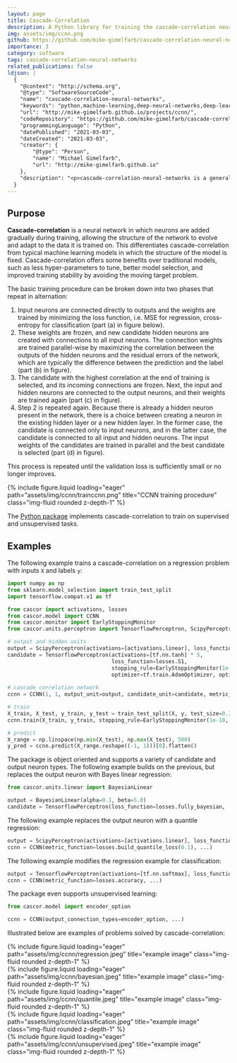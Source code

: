 ```yaml
---
layout: page
title: Cascade-Correlation
description: A Python library for training the cascade-correlation neural network.
img: assets/img/ccnn.png
github: https://github.com/mike-gimelfarb/cascade-correlation-neural-networks
importance: 3
category: software
tags: cascade-correlation-neural-networks
related_publications: false
ldjson: |
  {
    "@context": "http://schema.org",
    "@type": "SoftwareSourceCode",
    "name": "cascade-correlation-neural-networks",
    "keywords": "python,machine-learning,deep-neural-networks,deep-learning,neural-network,tensorflow,keras,neural-networks,deep-learning-algorithms,deep-learning-architectures,deep-learning-models,network-architectures,cascade-correlation,growing-network",
    "url": "http://mike-gimelfarb.github.io/projects/ccnn/",
    "codeRepository": "https://github.com/mike-gimelfarb/cascade-correlation-neural-networks/",
    "programmingLanguage": "Python",
    "datePublished": "2021-03-03",
    "dateCreated": "2021-03-03",
    "creator": {
        "@type": "Person",
        "name": "Michael Gimelfarb",
        "url": "http://mike-gimelfarb.github.io"
    },
    "description": "<p>cascade-correlation-neural-networks is a general framework for cascade correlation architectures in Python with wrappers to keras, tensorflow and sklearn.</p>"
  }
---
```


## Purpose

**Cascade-correlation** is a neural network in which neurons are added gradually during training, allowing the structure of the network to evolve and adapt to the data it is trained on. This differentiates
cascade-correlation from typical machine learning models in which the structure of the model is fixed. Cascade-correlation offers some benefits over traditional models, such as less hyper-parameters to tune, better model selection, and improved training stability by avoiding the moving target problem.

The basic training procedure can be broken down into two phases that repeat in alternation:
1. Input neurons are connected directly to outputs and the weights are trained by minimizing the loss function, i.e. MSE for regression, cross-entropy for classification (part (a) in figure below).
2. These weights are frozen, and new candidate hidden neurons are created with connections to all input neurons. The connection weights are trained parallel-wise by maximizing the correlation between the outputs of the hidden neurons and the residual errors of the network, which are typically the difference between the prediction and the label (part (b) in figure).
3. The candidate with the highest correlation at the end of training is selected, and its incoming connections are frozen. Next, the input and hidden neurons are connected to the output neurons, and their weights are trained again (part (c) in figure).
4. Step 2 is repeated again. Because there is already a hidden neuron present in the network, there is a choice between creating a neuron in the existing hidden layer or a new hidden layer. In the former case, the candidate is connected only to input neurons, and in the latter case, the candidate is connected to all input and hidden neurons. The input weights of the candidates are trained in parallel and the best candidate is selected (part (d) in figure). 

This process is repeated until the validation loss is sufficiently small or no longer improves.

<div class="row">
    <div class="col-sm mt-2 mt-md-0">
{% include figure.liquid loading="eager" path="assets/img/ccnn/trainccnn.png" title="CCNN training procedure" class="img-fluid rounded z-depth-1" %}
    </div>
</div>

The [Python package](https://github.com/mike-gimelfarb/cascade-correlation-neural-networks/)
implements cascade-correlation to train on supervised and unsupervised tasks.

## Examples

The following example trains a cascade-correlation on a regression problem with inputs ``X`` and labels ``y``:

```python
import numpy as np
from sklearn.model_selection import train_test_split
import tensorflow.compat.v1 as tf

from cascor import activations, losses
from cascor.model import CCNN
from cascor.monitor import EarlyStoppingMonitor
from cascor.units.perceptron import TensorflowPerceptron, ScipyPerceptron

# output and hidden units
output = ScipyPerceptron(activations=[activations.linear], loss_function=losses.mse)
candidate = TensorflowPerceptron(activations=[tf.nn.tanh] * 5, 
                                 loss_function=losses.S1,
                                 stopping_rule=EarlyStoppingMonitor(1e-3, 400, 10000, normalize=True),
                                 optimizer=tf.train.AdamOptimizer, optimizer_args={'learning_rate': 0.01})
                                 
# cascade correlation network
ccnn = CCNN(1, 1, output_unit=output, candidate_unit=candidate, metric_function=losses.fvu, lambda_param=0.8)

# train 
X_train, X_test, y_train, y_test = train_test_split(X, y, test_size=0.3, random_state=0)
ccnn.train(X_train, y_train, stopping_rule=EarlyStoppingMonitor(1e-10, 10, 10), valid_X=X_test, valid_y=y_test)

# predict
X_range = np.linspace(np.min(X_test), np.max(X_test), 500)
y_pred = ccnn.predict(X_range.reshape((-1, 1)))[0].flatten()
```

The package is object oriented and supports a variety of candidate and output neuron types.
The following example builds on the previous, but replaces the output neuron with Bayes linear regression:

```python
from cascor.units.linear import BayesianLinear 

output = BayesianLinear(alpha=0.1, beta=5.0)
candidate = TensorflowPerceptron(loss_function=losses.fully_bayesian, ...)
```

The following example replaces the output neuron with a quantile regression:

```python
output = ScipyPerceptron(activations=[activations.linear], loss_function=losses.build_quantile_loss(0.1))
ccnn = CCNN(metric_function=losses.build_quantile_loss(0.1), ...)
```

The following example modifies the regression example for classification:

```python
output = TensorflowPerceptron(activations=[tf.nn.softmax], loss_function=losses.negative_cross_entropy, ...)
ccnn = CCNN(metric_function=losses.accuracy, ...)
```

The package even supports unsupervised learning:

```python
from cascor.model import encoder_option

ccnn = CCNN(output_connection_types=encoder_option, ...)
```

Illustrated below are examples of problems solved by cascade-correlation:

<div class="row">
    <div class="col-sm mt-2 mt-md-0">
{% include figure.liquid loading="eager" path="assets/img/ccnn/regression.jpeg" title="example image" class="img-fluid rounded z-depth-1" %}
    </div>
    <div class="col-sm mt-2 mt-md-0">
{% include figure.liquid loading="eager" path="assets/img/ccnn/bayesian.jpeg" title="example image" class="img-fluid rounded z-depth-1" %}
    </div>
    <div class="col-sm mt-2 mt-md-0">
{% include figure.liquid loading="eager" path="assets/img/ccnn/quantile.jpeg" title="example image" class="img-fluid rounded z-depth-1" %}
    </div>
    <div class="col-sm mt-2 mt-md-0">
{% include figure.liquid loading="eager" path="assets/img/ccnn/classification.jpeg" title="example image" class="img-fluid rounded z-depth-1" %}
    </div>
    <div class="col-sm mt-2 mt-md-0">
{% include figure.liquid loading="eager" path="assets/img/ccnn/unsupervised.jpeg" title="example image" class="img-fluid rounded z-depth-1" %}
    </div>
</div>
